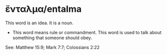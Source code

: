# ἔνταλμα/entalma
This word is an idea. It is a noun.

* This word means rule or commandment. This word is used to talk about something that someone should obey.

See: Matthew 15:9; Mark 7:7; Colossians 2:22
